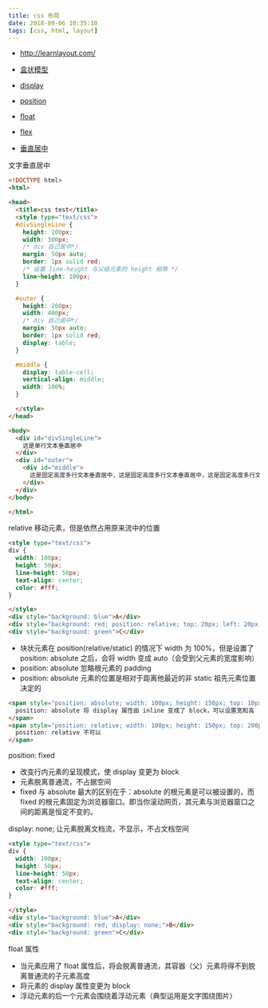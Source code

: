 ```yaml
---
title: css 布局
date: 2018-09-06 10:35:10
tags: [css, html, layout]
---
```


* <http://learnlayout.com/>


* [盒状模型](https://developer.mozilla.org/en-US/docs/Web/CSS/CSS_Box_Model/Introduction_to_the_CSS_box_model)
* [display](https://developer.mozilla.org/en-US/docs/Web/CSS/display)
* [position](https://developer.mozilla.org/en-US/docs/Web/CSS/position)
* [float](https://developer.mozilla.org/en-US/docs/Web/CSS/float)
* [flex](https://developer.mozilla.org/en-US/docs/Web/CSS/flex)
* [垂直居中](https://css-tricks.com/centering-css-complete-guide/)

<!--more-->

文字垂直居中

```html
<!DOCTYPE html>
<html>

<head>
  <title>css test</title>
  <style type="text/css">
  #divSingleLine {
    height: 100px;
    width: 300px;
    /* div 自己居中*/
    margin: 50px auto;
    border: 1px solid red;
    /* 设置 line-height 与父级元素的 height 相等 */
    line-height: 100px;
  }

  #outer {
    height: 200px;
    width: 400px;
    /* div 自己居中*/
    margin: 50px auto;
    border: 1px solid red;
    display: table;
  }

  #middle {
    display: table-cell;
    vertical-align: middle;
    width: 100%;
  }

  </style>
</head>

<body>
  <div id="divSingleLine">
    这是单行文本垂直居中
  </div>
  <div id="outer">
    <div id="middle">
      这是固定高度多行文本垂直居中，这是固定高度多行文本垂直居中，这是固定高度多行文本垂直居中，这是固定高度多行文本垂直居中。
    </div>
  </div>
</body>

</html>

```

relative 移动元素，但是依然占用原来流中的位置

```html
<style type="text/css">
div {
  width: 100px;
  height: 50px;
  line-height: 50px;
  text-align: center;
  color: #fff;
}

</style>
<div style="background: blue">A</div>
<div style="background: red; position: relative; top: 20px; left: 20px;">B</div>
<div style="background: green">C</div>

```


* 块状元素在 position(relative/static) 的情况下 width 为 100%，但是设置了 position: absolute 之后，会将 width 变成 auto（会受到父元素的宽度影响）
* position: absolute 忽略根元素的 padding
* position: absolute 元素的位置是相对于距离他最近的非 static 祖先元素位置决定的

```html
<span style="position: absolute; width: 100px; height: 150px; top: 10px; left: 10px; background: red;">
  position: absolute 将 display 属性由 inline 变成了 block，可以设置宽和高
</span>
<span style="position: relative; width: 100px; height: 150px; top: 200px; left: 10px; background: green;">
  position: relative 不可以
</span>
```


position: fixed

* 改变行内元素的呈现模式，使 display 变更为 block
* 元素脱离普通流，不占据空间
* fixed 与 absolute 最大的区别在于：absolute 的根元素是可以被设置的，而 fixed 的根元素固定为浏览器窗口。即当你滚动网页，其元素与浏览器窗口之间的距离是恒定不变的。 





display: none; 让元素脱离文档流，不显示，不占文档空间

```html
<style type="text/css">
div {
  width: 100px;
  height: 50px;
  line-height: 50px;
  text-align: center;
  color: #fff;
}

</style>
<div style="background: blue">A</div>
<div style="background: red; display: none;">B</div>
<div style="background: green">C</div>
```

float 属性

* 当元素应用了 float 属性后，将会脱离普通流，其容器（父）元素将得不到脱离普通流的子元素高度
* 将元素的 display 属性变更为 block
* 浮动元素的后一个元素会围绕着浮动元素（典型运用是文字围绕图片）






